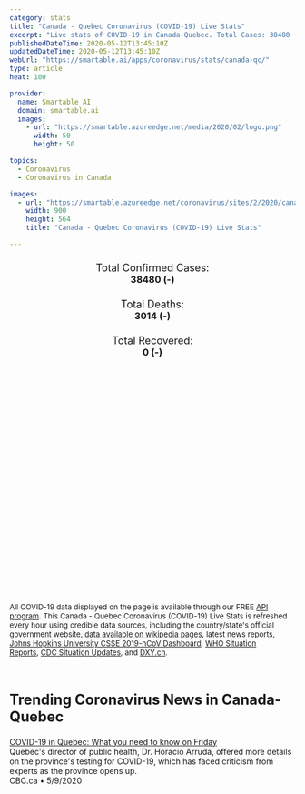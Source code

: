 ```yaml
---
category: stats
title: "Canada - Quebec Coronavirus (COVID-19) Live Stats"
excerpt: "Live stats of COVID-19 in Canada-Quebec. Total Cases: 38480 (-), Deaths: 3014 (-), Recoveries: 0(-)."
publishedDateTime: 2020-05-12T13:45:10Z
updatedDateTime: 2020-05-12T13:45:10Z
webUrl: "https://smartable.ai/apps/coronavirus/stats/canada-qc/"
type: article
heat: 100

provider:
  name: Smartable AI
  domain: smartable.ai
  images:
    - url: "https://smartable.azureedge.net/media/2020/02/logo.png"
      width: 50
      height: 50

topics:
  - Coronavirus
  - Coronavirus in Canada

images:
  - url: "https://smartable.azureedge.net/coronavirus/sites/2/2020/canada-qc.jpg"
    width: 900
    height: 564
    title: "Canada - Quebec Coronavirus (COVID-19) Live Stats"

---
```

<div class="total-stats" style="text-align: center;">
    <h3>
	    <div style="font-size: 18px; font-weight: 400;">Total Confirmed Cases:</div>
	    38480 (-)
    </h3>
    <h3>
	    <div style="font-size: 18px; font-weight: 400;">Total Deaths:</div>
	    3014 (-)
    </h3>
    <h3>
	    <div style="font-size: 18px; font-weight: 400;">Total Recovered:</div>
	    0 (-)
    </h3>
</div>

<script type="text/javascript" src="https://www.gstatic.com/charts/loader.js"></script>

<div id="time_series_chart" style="width: 100%; height: 400px;"></div>
<script type="text/javascript">
  google.charts.load('current', {'packages':['corechart']});
  google.charts.setOnLoadCallback(drawChart);
  function drawChart() {
    var data = google.visualization.arrayToDataTable([
      ['Date', 'Total Cases', 'Total Deaths', 'Total Recovered'],
      ['1/22/2020', 0, 0, 0],['1/23/2020', 0, 0, 0],['1/24/2020', 0, 0, 0],['1/25/2020', 0, 0, 0],['1/26/2020', 0, 0, 0],['1/27/2020', 0, 0, 0],['1/28/2020', 0, 0, 0],['1/29/2020', 0, 0, 0],['1/30/2020', 0, 0, 0],['1/31/2020', 0, 0, 0],['2/1/2020', 0, 0, 0],['2/2/2020', 0, 0, 0],['2/3/2020', 0, 0, 0],['2/4/2020', 0, 0, 0],['2/5/2020', 0, 0, 0],['2/6/2020', 0, 0, 0],['2/7/2020', 0, 0, 0],['2/8/2020', 0, 0, 0],['2/9/2020', 0, 0, 0],['2/10/2020', 0, 0, 0],['2/11/2020', 0, 0, 0],['2/12/2020', 0, 0, 0],['2/13/2020', 0, 0, 0],['2/14/2020', 0, 0, 0],['2/15/2020', 0, 0, 0],['2/16/2020', 0, 0, 0],['2/17/2020', 0, 0, 0],['2/18/2020', 0, 0, 0],['2/19/2020', 0, 0, 0],['2/20/2020', 0, 0, 0],['2/21/2020', 0, 0, 0],['2/22/2020', 0, 0, 0],['2/23/2020', 0, 0, 0],['2/24/2020', 0, 0, 0],['2/25/2020', 0, 0, 0],['2/26/2020', 0, 0, 0],['2/27/2020', 0, 0, 0],['2/28/2020', 1, 0, 0],['2/29/2020', 1, 0, 0],['3/1/2020', 1, 0, 0],['3/2/2020', 1, 0, 0],['3/3/2020', 1, 0, 0],['3/4/2020', 1, 0, 0],['3/5/2020', 2, 0, 0],['3/6/2020', 2, 0, 0],['3/7/2020', 3, 0, 0],['3/8/2020', 4, 0, 0],['3/9/2020', 4, 0, 0],['3/10/2020', 4, 0, 0],['3/11/2020', 8, 0, 0],['3/12/2020', 9, 0, 0],['3/13/2020', 17, 0, 0],['3/14/2020', 24, 0, 0],['3/15/2020', 39, 0, 0],['3/16/2020', 50, 0, 0],['3/17/2020', 74, 0, 0],['3/18/2020', 94, 1, 0],['3/19/2020', 121, 1, 0],['3/20/2020', 139, 1, 0],['3/21/2020', 181, 5, 0],['3/22/2020', 219, 5, 0],['3/23/2020', 628, 5, 0],['3/24/2020', 1013, 5, 0],['3/25/2020', 1342, 6, 0],['3/26/2020', 1632, 8, 0],['3/27/2020', 2024, 18, 0],['3/28/2020', 2498, 22, 0],['3/29/2020', 2840, 22, 0],['3/30/2020', 3430, 22, 0],['3/31/2020', 4162, 31, 0],['4/1/2020', 4611, 33, 0],['4/2/2020', 5518, 36, 0],['4/3/2020', 6101, 61, 0],['4/4/2020', 6101, 61, 0],['4/5/2020', 7944, 75, 0],['4/6/2020', 8580, 121, 0],['4/7/2020', 9340, 150, 0],['4/8/2020', 10031, 175, 0],['4/9/2020', 10912, 216, 0],['4/10/2020', 11677, 241, 0],['4/11/2020', 12292, 289, 0],['4/12/2020', 12846, 328, 0],['4/13/2020', 13557, 360, 0],['4/14/2020', 14248, 435, 0],['4/15/2020', 14860, 487, 0],['4/16/2020', 15857, 630, 0],['4/17/2020', 16798, 688, 0],['4/18/2020', 17521, 805, 0],['4/19/2020', 18357, 877, 0],['4/20/2020', 19319, 939, 0],['4/21/2020', 20126, 1044, 0],['4/22/2020', 20965, 1134, 0],['4/23/2020', 21838, 1243, 0],['4/24/2020', 22616, 1340, 0],['4/25/2020', 23274, 1446, 0],['4/26/2020', 24109, 1516, 0],['4/27/2020', 24983, 1600, 0],['4/28/2020', 25761, 1683, 0],['4/29/2020', 26610, 1762, 0],['4/30/2020', 27550, 1859, 0],['5/1/2020', 28607, 1997, 0],['5/2/2020', 29664, 2136, 0],['5/3/2020', 31873, 2206, 0],['5/4/2020', 32631, 2281, 0],['5/5/2020', 33426, 2399, 0],['5/6/2020', 34334, 2511, 0],['5/7/2020', 35249, 2632, 0],['5/8/2020', 36161, 2726, 0],['5/9/2020', 36997, 2787, 0],['5/10/2020', 37732, 2929, 0],['5/11/2020', 38480, 3014, 0],['5/12/2020', 38480, 3014, 0],
    ]);
    var options = {
      curveType: 'none',
      chartArea: {'width': '80%', 'height': '80%'},
      legend: { position: 'top' },
      lineWidth: 5,
      colors: ['#f60109', '#444444', '#81B71F']
    };
    var chart = new google.visualization.LineChart(document.getElementById('time_series_chart'));
    chart.draw(data, options);
  }
</script>





<span style="font-size: 13px">All COVID-19 data displayed on the page is available through our FREE <a href="https://developer.smartable.ai">API program</a>. This Canada - Quebec Coronavirus (COVID-19) Live Stats is refreshed every hour using credible data sources, including the country/state's official government website, <a href="https://en.wikipedia.org/wiki/2019%E2%80%9320_coronavirus_pandemic" target="_blank">data available on wikipedia pages</a>, latest news reports, <a href="https://systems.jhu.edu/research/public-health/ncov/" target="_blank">Johns Hopkins University CSSE 2019-nCoV Dashboard</a>, <a href="https://www.who.int/emergencies/diseases/novel-coronavirus-2019/situation-reports" target="_blank">WHO Situation Reports</a>, <a href="https://www.cdc.gov/coronavirus/2019-ncov/index.html" target="_blank">CDC Situation Updates</a>, and <a href="https://ncov.dxy.cn/ncovh5/view/pneumonia" target="_blank">DXY.cn</a>.</span>


<h2 id="news" class="center" style="margin-top: 60px; font-size: 25px;">Trending Coronavirus News in Canada-Quebec</h2>
<div class="row">
<div class="col-md-6 col-sm-12">
  <div class="content-card">
	<a href="https://www.cbc.ca/news/canada/montreal/covid-19-quebec-may-8-1.5560951"><div class="card-image" style="background-image: url(https://i.cbc.ca/1.5560771.1588902843!/fileImage/httpImage/image.jpg_gen/derivatives/16x9_620/mask.jpg)"></div></a>
	<div class="content">
		<div class="card-title"><a href="https://www.cbc.ca/news/canada/montreal/covid-19-quebec-may-8-1.5560951">COVID-19 in Quebec: What you need to know on Friday</a></div>
		<div class="card-excerpt">Quebec's director of public health, Dr. Horacio Arruda, offered more details on the province's testing for COVID-19, which has faced criticism from experts as the province opens up.</div>
		<div class="card-meta">
			<span class="card-provider">CBC.ca</span> • <span class="card-date">5/9/2020</span>
		</div>
	</div>
  </div>
</div>

</div>

